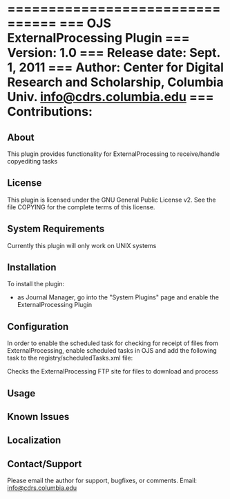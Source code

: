 ================================
=== OJS ExternalProcessing Plugin
=== Version: 1.0
=== Release date: Sept. 1, 2011
=== Author: Center for Digital Research and Scholarship, Columbia Univ. <info@cdrs.columbia.edu>
=== Contributions: 
================================

About
-----
This plugin provides functionality for ExternalProcessing to receive/handle copyediting tasks

License
-------
This plugin is licensed under the GNU General Public License v2. See the file COPYING for the complete terms of this license.

System Requirements
-------------------
Currently this plugin will only work on UNIX systems

Installation
------------
To install the plugin:
- as Journal Manager, go into the "System Plugins" page and enable the ExternalProcessing Plugin

Configuration
------------

In order to enable the scheduled task for checking for receipt of files from ExternalProcessing, enable scheduled tasks in OJS and
add the following task to the registry/scheduledTasks.xml file:

<task class="plugins.generic.externalProcessing.CheckExternalProcessingFTP">
	<descr>Checks the ExternalProcessing FTP site for files to download and process</descr>
	<frequency minute="0"/>
</task>

Usage
-----

Known Issues
------------

Localization
------------

Contact/Support
---------------
Please email the author for support, bugfixes, or comments.
Email: <info@cdrs.columbia.edu>
